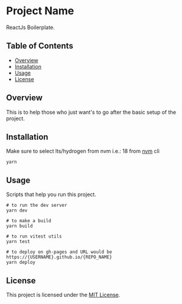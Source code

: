 # Project Name

ReactJs Boilerplate.

## Table of Contents

- [Overview](#overview)
- [Installation](#installation)
- [Usage](#usage)
- [License](#license)

## Overview

This is to help those who just want's to go after the basic setup of the project.

## Installation

Make sure to select lts/hydrogen from nvm i.e.: 18 from [nvm](https://github.com/nvm-sh/nvm/blob/master/README.md) cli

```shell
yarn
```

## Usage

Scripts that help you run this project.

```shell
# to run the dev server
yarn dev

# to make a build
yarn build

# to run vitest utils
yarn test

# to deploy on gh-pages and URL would be https://{USERNAME}.github.io/{REPO_NAME}
yarn deploy
```

## License

This project is licensed under the [MIT License](LICENSE).
